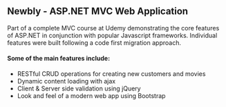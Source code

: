 ## Newbly - ASP.NET MVC Web Application 
Part of a complete MVC course at Udemy demonstrating the core features of ASP.NET in conjunction with popular Javascript frameworks. Individual features were built following a code first migration approach.
#### Some of the main features include:
* RESTful CRUD operations for creating new customers and movies
* Dynamic content loading with ajax
* Client & Server side validation using jQuery
* Look and feel of a modern web app using Bootstrap

